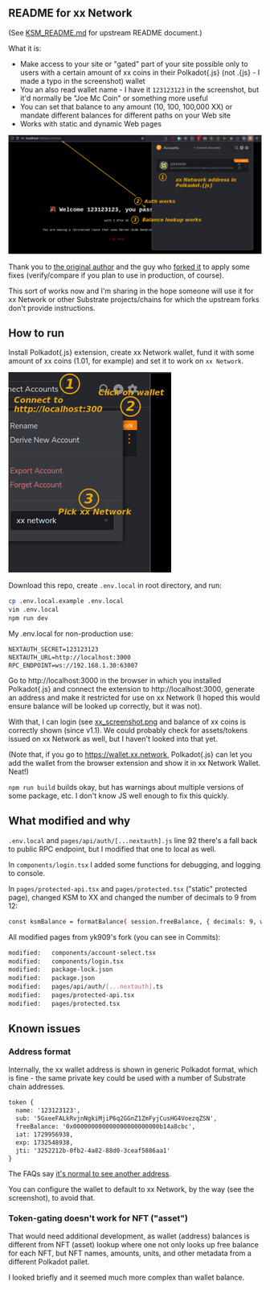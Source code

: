 ## README for xx Network

(See [KSM_README.md](./KSM_README.md) for upstream README document.)

What it is:
- Make access to your site or "gated" part of your site possible only to users with a certain amount of xx coins in their Polkadot{.js} (not .{js} - I made a typo in the screenshot) wallet
- You an also read wallet name - I have it `123123123` in the screenshot, but it'd normally be "Joe Mc Coin" or something more useful
- You can set that balance to any amount (10, 100, 100,000 XX) or mandate different balances for different paths on your Web site
- Works with static and dynamic Web pages

![Token-gated xx coin site](xx_screenshot.png)

Thank you to [the original author](https://polkadot.study/tutorials/tokengated-polkadot-next-js/intro) and the guy who [forked it](https://github.com/yk909/polkadot-js-tokengated-website/) to apply some fixes (verify/compare if you plan to use in production, of course).

This sort of works now and I'm sharing in the hope someone will use it for xx Network or other Substrate projects/chains for which the upstream forks don't provide instructions. 

## How to run

Install Polkadot{.js} extension, create xx Network wallet, fund it with some amount of xx coins (1.01, for example) and set it to work on `xx Network`.

![xx_polkadot_extension.png](./xx_polkadot_extension.png)

Download this repo, create `.env.local` in root directory, and run:

```sh
cp .env.local.example .env.local
vim .env.local
npm run dev
```

My .env.local for non-production use:

```raw
NEXTAUTH_SECRET=123123123
NEXTAUTH_URL=http://localhost:3000
RPC_ENDPOINT=ws://192.168.1.30:63007
```

Go to http://localhost:3000 in the browser in which you installed Polkadot{.js} and connect the extension to http://localhost:3000, generate an address and make it restricted for use on xx Network (I hoped this would ensure balance will be looked up correctly, but it was not).

With that, I can login (see [xx_screenshot.png](./xx_screenshot.png) and balance of xx coins is correctly shown (since v1.1). We could probably check for assets/tokens issued on xx Network as well, but I haven't looked into that yet.

(Note that, if you go to https://wallet.xx.network, Polkadot{.js} can let you add the wallet from the browser extension and show it in xx Network Wallet. Neat!)

`npm run build` builds okay, but has warnings about multiple versions of some package, etc. I don't know JS well enough to fix this quickly.

## What modified and why

`.env.local` and `pages/api/auth/[...nextauth].js` line 92 there's a fall back to public RPC endpoint, but I modified that one to local as well. 

In `components/login.tsx` I added some functions for debugging, and logging to console.

In `pages/protected-api.tsx` and `pages/protected.tsx` ("static" protected page), changed KSM to XX and changed the number of decimals to 9 from 12:
```sh
const ksmBalance = formatBalance( session.freeBalance, { decimals: 9, withSi: true, withUnit: 'XX' } )
```
All modified pages from yk909's fork (you can see in Commits):

```sh
modified:   components/account-select.tsx
modified:   components/login.tsx
modified:   package-lock.json
modified:   package.json
modified:   pages/api/auth/[...nextauth].ts
modified:   pages/protected-api.tsx
modified:   pages/protected.tsx
```

## Known issues

### Address format

Internally, the xx wallet address is shown in generic Polkadot format, which is fine - the same private key could be used with a number of Substrate chain addresses.

```raw
token {
  name: '123123123',
  sub: '5GxeeFALkRvjnNgkiMjiP6q2GGnZ1ZmFyjCusHG4VoezqZSN',
  freeBalance: '0x000000000000000000000000b14a8cbc',
  iat: 1729956938,
  exp: 1732548938,
  jti: '3252212b-0fb2-4a82-88d0-3ceaf5886aa1'
}
```

The FAQs say [it's normal to see another address](https://polkadot.js.org/docs/keyring/FAQ#my-pair-address-does-not-match-with-my-chain).

You can configure the wallet to default to xx Network, by the way (see the screenshot), to avoid that.

### Token-gating doesn't work for NFT ("asset")

That would need additional development, as wallet (address) balances is different from NFT (asset) lookup where one not only looks up free balance for each NFT, but NFT names, amounts, units, and other metadata from a different Polkadot pallet.

I looked briefly and it seemed much more complex than wallet balance.
